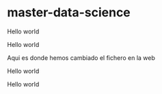 # master-data-science

Hello world 

Hello world 

Aqui es donde hemos cambiado el fichero en la web

Hello world 

Hello world 
